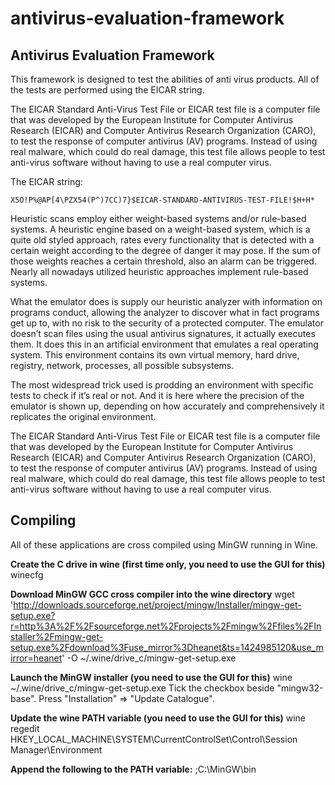 # antivirus-evaluation-framework
## Antivirus Evaluation Framework
This framework is designed to test the abilities of anti virus products. All of the tests are performed using the EICAR string.

The EICAR Standard Anti-Virus Test File or EICAR test file is a computer file that was developed by the European Institute for Computer Antivirus Research (EICAR) and Computer Antivirus Research Organization (CARO), to test the response of computer antivirus (AV) programs. Instead of using real malware, which could do real damage, this test file allows people to test anti-virus software without having to use a real computer virus.

The EICAR string:
```
X5O!P%@AP[4\PZX54(P^)7CC)7}$EICAR-STANDARD-ANTIVIRUS-TEST-FILE!$H+H*
```

Heuristic scans employ either weight-based systems and/or rule-based systems. A heuristic engine based on a weight-based system, which is a quite old styled approach, rates every functionality that is detected with a certain weight according to the degree of danger it may pose. If the sum of those weights reaches a certain threshold, also an alarm can be triggered. Nearly all nowadays utilized heuristic approaches implement rule-based systems.

What the emulator does is supply our heuristic analyzer with information on programs conduct, allowing the analyzer to discover what in fact programs get up to, with no risk to the security of a protected computer. The emulator doesn’t scan files using the usual antivirus signatures, it actually executes them. It does this in an artificial environment that emulates a real operating system. This environment contains its own virtual memory, hard drive, registry, network, processes, all possible subsystems.

The most widespread trick used is prodding an environment with specific tests to check if it’s real or not. And it is here where the precision of the emulator is shown up, depending on how accurately and comprehensively it replicates the original environment.

The EICAR Standard Anti-Virus Test File or EICAR test file is a computer file that was developed by the European Institute for Computer Antivirus Research (EICAR) and Computer Antivirus Research Organization (CARO), to test the response of computer antivirus (AV) programs. Instead of using real malware, which could do real damage, this test file allows people to test anti-virus software without having to use a real computer virus.

## Compiling
All of these applications are cross compiled using MinGW running in Wine.

**Create the C drive in wine (first time only, you need to use the GUI for this)**
winecfg

**Download MinGW GCC cross compiler into the wine directory**
wget 'http://downloads.sourceforge.net/project/mingw/Installer/mingw-get-setup.exe?r=http%3A%2F%2Fsourceforge.net%2Fprojects%2Fmingw%2Ffiles%2FInstaller%2Fmingw-get-setup.exe%2Fdownload%3Fuse_mirror%3Dheanet&ts=1424985120&use_mirror=heanet' -O ~/.wine/drive_c/mingw-get-setup.exe

**Launch the MinGW installer (you need to use the GUI for this)**
wine ~/.wine/drive_c/mingw-get-setup.exe
Tick the checkbox beside "mingw32-base".
Press "Installation" => "Update Catalogue".

**Update the wine PATH variable (you need to use the GUI for this)**
wine regedit
HKEY_LOCAL_MACHINE\SYSTEM\CurrentControlSet\Control\Session Manager\Environment

**Append the following to the PATH variable:**
;C:\MinGW\bin
